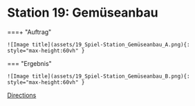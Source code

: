 
# Station 19: Gemüseanbau


===+ "Auftrag"

    ![Image title](assets/19_Spiel-Station_Gemüseanbau_A.png){: style="max-height:60vh" }


=== "Ergebnis"

    ![Image title](assets/19_Spiel-Station_Gemüseanbau_B.png){: style="max-height:60vh" }


[Directions](https://www.google.com/maps/dir/?api=1&travelmode=walking&destination=47.799852,13.0163361)